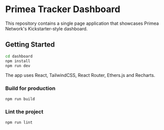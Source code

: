 # Primea Tracker Dashboard

This repository contains a single page application that showcases Primea Network's Kickstarter-style dashboard.

## Getting Started

```bash
cd dashboard
npm install
npm run dev
```

The app uses React, TailwindCSS, React Router, Ethers.js and Recharts.

### Build for production

```bash
npm run build
```

### Lint the project

```bash
npm run lint
```
